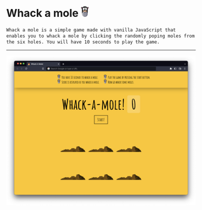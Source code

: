 # Whack a mole <img src="mole.svg" width="20px">
 ```
Whack a mole is a simple game made with vanilla JavaScript that enables you to whack a mole by clicking the randomly poping moles from the six holes. You will have 10 seconds to play the game.
```
<hr>
<img src="scn.png">
